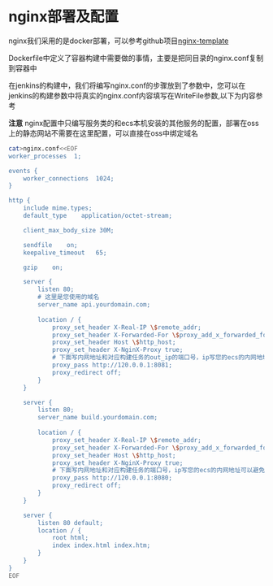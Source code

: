 # nginx部署及配置
nginx我们采用的是docker部署，可以参考github项目[nginx-template](https://github.com/flashtd1/nginx-template)

Dockerfile中定义了容器构建中需要做的事情，主要是把同目录的nginx.conf复制到容器中

在jenkins的构建中，我们将编写nginx.conf的步骤放到了参数中，您可以在jenkins的构建参数中将真实的nginx.conf内容填写在WriteFile参数,以下为内容参考

**注意**
nginx配置中只编写服务类的和ecs本机安装的其他服务的配置，部署在oss上的静态网站不需要在这里配置，可以直接在oss中绑定域名

```bash
cat>nginx.conf<<EOF
worker_processes  1;

events {
    worker_connections  1024;
}

http {
    include mime.types;
    default_type    application/octet-stream;

    client_max_body_size 30M;

    sendfile    on;
    keepalive_timeout   65;

    gzip    on;

    server {
        listen 80;
        # 这里是您使用的域名
        server_name api.yourdomain.com;
        
        location / {
            proxy_set_header X-Real-IP \$remote_addr;
            proxy_set_header X-Forwarded-For \$proxy_add_x_forwarded_for;
            proxy_set_header Host \$http_host;
            proxy_set_header X-NginX-Proxy true;
            # 下面写内网地址和对应构建任务的out_ip的端口号，ip写您的ecs的内网地址可以避免频繁去修改安全组
            proxy_pass http://120.0.0.1:8081;
            proxy_redirect off;
        }
    }

    server {
        listen 80;
        server_name build.yourdomain.com;
        
        location / {
            proxy_set_header X-Real-IP \$remote_addr;
            proxy_set_header X-Forwarded-For \$proxy_add_x_forwarded_for;
            proxy_set_header Host \$http_host;
            proxy_set_header X-NginX-Proxy true;
            # 下面写内网地址和对应构建任务的端口号，ip写您的ecs的内网地址可以避免频繁去修改安全组
            proxy_pass http://120.0.0.1:8080;
            proxy_redirect off;
        }
    }

    server {
        listen 80 default;
        location / {
            root html;
            index index.html index.htm;
        }
    }
}
EOF
```